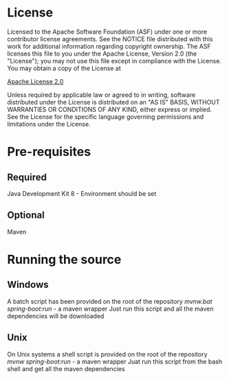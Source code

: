 # License
Licensed to the Apache Software Foundation (ASF) under one
or more contributor license agreements.  See the NOTICE file
distributed with this work for additional information
regarding copyright ownership.  The ASF licenses this file
to you under the Apache License, Version 2.0 (the
"License"); you may not use this file except in compliance
with the License.  You may obtain a copy of the License at

 [Apache License 2.0](http://www.apache.org/licenses/LICENSE-2.0)

Unless required by applicable law or agreed to in writing,
software distributed under the License is distributed on an
"AS IS" BASIS, WITHOUT WARRANTIES OR CONDITIONS OF ANY
KIND, either express or implied.  See the License for the
specific language governing permissions and limitations
under the License.

# Pre-requisites
## Required
Java Development Kit 8 - Environment should be set
## Optional
Maven

# Running the source
## Windows
A batch script has been provided on the root of the repository _mvnw.bat spring-boot:run_ - a maven wrapper
Just run this script and all the maven dependencies will be downloaded
## Unix
On Unix systems a shell script is provided on the root of the repository _mvnw spring-boot:run_ - a maven wrapper
Juat run this script from the bash shell and get all the maven dependencies
